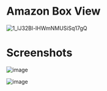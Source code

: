 # Amazon Box View

![1_lJ32Bl-lHWmNMUSiSq17gQ](https://user-images.githubusercontent.com/72864817/171863780-16f7afb7-32a5-4547-a427-23c8a8ed0524.png)

# Screenshots

![image](https://user-images.githubusercontent.com/72864817/173239555-65fe4498-ce7a-4bb6-a1ac-6d4859d0211a.png)

![image](https://user-images.githubusercontent.com/72864817/173239588-1d04b9f2-e6a4-4553-8d1d-397b57de1a3a.png)

